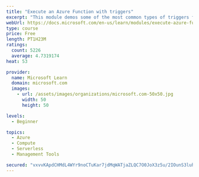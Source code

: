 ```yaml
---
title: "Execute an Azure Function with triggers"
excerpt: "This module demos some of the most common types of triggers for executing Azure Functions and how to configure them to execute your logic."
webUrl: https://docs.microsoft.com/en-us/learn/modules/execute-azure-function-with-triggers/
type: course
price: Free
length: PT1H23M
ratings:
  count: 5226
  average: 4.7319174
heat: 53

provider:
  name: Microsoft Learn
  domain: microsoft.com
  images:
    - url: /assets/images/organizations/microsoft.com-50x50.jpg
      width: 50
      height: 50

levels:
  - Beginner

topics:
  - Azure
  - Compute
  - Serverless
  - Management Tools

secured: "vxvvKApdCHMdL4WYr9noCTuKar7jdMqWATjaZLQC7O0JoX3z5u/2IOunS3luhzxmCt22FvEYlvtqWWNZ9U8rgpaGZlSPZsgVrCGs0VzHJu+/q3p5u/W8a92yX4pxEP7ddr8fCD5ErCTkk6dD4IYPW1PUtJyclMFryq4zW1lXb6LBYuizkqC3Ls+ZgoQtnVNPt1EaiatU0hPv22fpVEGRv10rF2tILpcXZgWs8JUY8N6t4fphd4g2Mxk0ViEA+pr012VCxJuVqPJRWGuGfeThabXnk+Zft3EI2NwjYgsYaRV6ptJ9kRvv5dMGPLxK4zHXaUYCE+sOvZ+RGUVJKQnFdYD5eHgGV2P8h33BlRI2YI9XS4t2N3m0YDru7hyqT3GwbRxiZBVQrAyEhCv26fCxipyx5DhaXHRorSktuDa6OIg=;ZG6Jp62N1uwonuQ+oVLmxA=="
---
```


